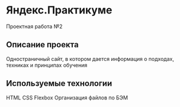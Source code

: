 # Яндекс.Практикуме  
Проектная работа №2

## Описание проекта
Одностраничный сайт, в котором дается информация о подходах, техниках и принципах обучения

## Используемые технологии
HTML
CSS
Flexbox
Организация файлов по БЭМ
